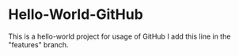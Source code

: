 # Hello-World-GitHub
This is a hello-world project for usage of GitHub
I add this line in the "features" branch.
